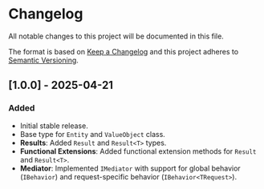 # Changelog

All notable changes to this project will be documented in this file.

The format is based on [Keep a Changelog](https://keepachangelog.com/en/1.0.0/)
and this project adheres to [Semantic Versioning](https://semver.org/).

## [1.0.0] - 2025-04-21

### Added
- Initial stable release.
- Base type for `Entity` and `ValueObject` class.
- **Results**: Added `Result` and `Result<T>` types.
- **Functional Extensions**: Added functional extension methods for `Result` and `Result<T>`.
- **Mediator**: Implemented `IMediator` with support for global behavior (`IBehavior`) and request-specific behavior (`IBehavior<TRequest>`).

